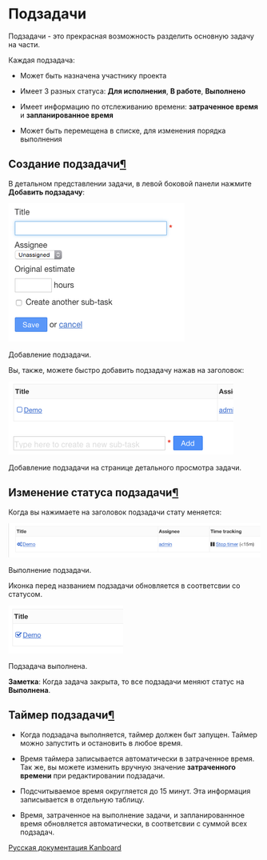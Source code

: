 Подзадачи
=========


Подзадачи - это прекрасная возможность разделить основную задачу на части.



Каждая подзадача:



-   Может быть назначена участнику проекта



-   Имеет 3 разных статуса: **Для исполнения**, **В работе**, **Выполнено**



-   Имеет информацию по отслеживанию времени: **затраченное время** и **запланированное время**



-   Может быть перемещена в списке, для изменения порядка выполнения



Создание подзадачи[¶](#creating-subtasks "Ссылка на этот заголовок")
--------------------------------------------------------------------



В детальном представлении задачи, в левой боковой панели нажмите **Добавить подзадачу**:



![Add a subtask](../screenshots/add-subtask.png)

Добавление подзадачи.



Вы, также, можете быстро добавить подзадачу нажав на заголовок:



![Add a subtask from the task view](../screenshots/add-subtask-shortcut.png)

Добавление подзадачи на странице детального просмотра задачи.



Изменение статуса подзадачи[¶](#change-subtask-status "Ссылка на этот заголовок")
---------------------------------------------------------------------------------



Когда вы нажимаете на заголовок подзадачи стату меняется:



![Subtask in progress](../screenshots/subtask-status-inprogress.png)

Выполнение подзадачи.



Иконка перед названием подзадачи обновляется в соответсвии со статусом.



![Subtask done](../screenshots/subtask-status-done.png)

Подзадача выполнена.



**Заметка**: Когда задача закрыта, то все подзадачи меняют статус на **Выполнена**.



Таймер подзадачи[¶](#subtask-timer "Ссылка на этот заголовок")
--------------------------------------------------------------



-   Когда подзадача выполняется, таймер должен быт запущен. Таймер можно запустить и остановить в любое время.



-   Время таймера записывается автоматически в затраченное время. Так же, вы можете изменить вручную значение **затраченного времени** при редактировании подзадачи.



-   Подсчитываемое время округляется до 15 минут. Эта информация записывается в отдельную таблицу.



-   Время, затраченное на выполнение задачи, и запланированнное время обновляется автоматически, в соответсвии с суммой всех подзадач.





 



[Русская документация Kanboard](http://kanboard.ru/doc/)

